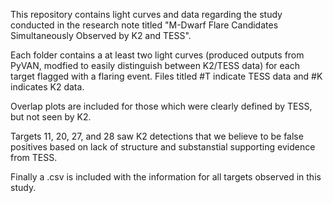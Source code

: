 This repository contains light curves and data regarding the study conducted in the research note titled "M-Dwarf Flare Candidates Simultaneously Observed by K2 and TESS".

Each folder contains a at least two light curves (produced outputs from PyVAN, modfied to easily distinguish between K2/TESS data) for each target flagged with a flaring event. Files titled #T indicate TESS data and #K indicates K2 data.

Overlap plots are included for those which were clearly defined by TESS, but not seen by K2. 

Targets 11, 20, 27, and 28 saw K2 detections that we believe to be false positives based on lack of structure and substanstial supporting evidence from TESS.

Finally a .csv is included with the information for all targets observed in this study.

